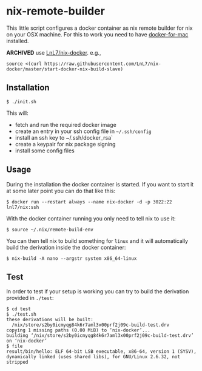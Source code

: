 # nix-remote-builder

This little script configures a docker container as nix remote builder for nix on your OSX machine. For this to work you need to have [docker-for-mac](https://docs.docker.com/docker-for-mac/) installed.

**ARCHIVED** use [LnL7/nix-docker](https://github.com/LnL7/nix-docker). e.g.,
```
source <(curl https://raw.githubusercontent.com/LnL7/nix-docker/master/start-docker-nix-build-slave)
```

## Installation

```
$ ./init.sh
```

This will:

* fetch and run the required docker image
* create an entry in your ssh config file in `~/.ssh/config`
* install an ssh key to ~/.ssh/docker_rsa`
* create a keypair for nix package signing
* install some config files

## Usage

During the installation the docker container is started. If you want to start it at some later point you can do that like this:

```
$ docker run --restart always --name nix-docker -d -p 3022:22 lnl7/nix:ssh
```

With the docker container running you only need to tell nix to use it:

```
$ source ~/.nix/remote-build-env
```

You can then tell nix to build something for `linux` and it will automatically build the derivation inside the docker container:

```
$ nix-build -A nano --argstr system x86_64-linux
```

## Test

In order to test if your setup is working you can try to build the derivation provided in `./test`:

```
$ cd test
$ ./test.sh
these derivations will be built:
  /nix/store/s2by0icmyqg84k6r7aml3x00prf2j09c-build-test.drv
copying 1 missing paths (0.00 MiB) to ‘nix-docker’...
building ‘/nix/store/s2by0icmyqg84k6r7aml3x00prf2j09c-build-test.drv’ on ‘nix-docker’
$ file
result/bin/hello: ELF 64-bit LSB executable, x86-64, version 1 (SYSV), dynamically linked (uses shared libs), for GNU/Linux 2.6.32, not stripped
```
